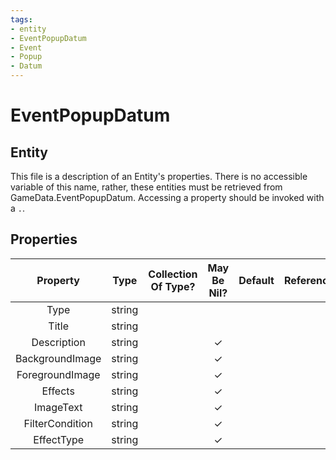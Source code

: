 ```yaml
---
tags:
- entity
- EventPopupDatum
- Event
- Popup
- Datum
---
```

# EventPopupDatum
## Entity
This file is a description of an Entity's properties. There is no accessible variable of this name, rather, these entities must be retrieved from GameData.EventPopupDatum. Accessing a property should be invoked with a `.`.
## Properties
|	Property	|	Type	|	Collection Of Type?	|	May Be Nil?	|	Default	|	References	|	Key	|	Notes	|
|	:-:	|	:-:	|	:-:	|	:-:	|	:-:	|	:-:	|	:-:	|	-:	|
|	Type	|	string	|		|		|		|		|		|	|
|	Title	|	string	|		|		|		|		|		|	|
|	Description	|	string	|		|	✓	|		|		|		|	|
|	BackgroundImage	|	string	|		|	✓	|		|		|		|	|
|	ForegroundImage	|	string	|		|	✓	|		|		|		|	|
|	Effects	|	string	|		|	✓	|		|		|		|	|
|	ImageText	|	string	|		|	✓	|		|		|		|	|
|	FilterCondition	|	string	|		|	✓	|		|		|		|	|
|	EffectType	|	string	|		|	✓	|		|		|		|	|
